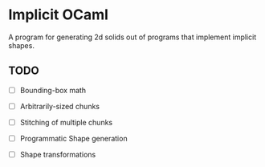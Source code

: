 # Implicit OCaml

A program for generating 2d solids out of programs that 
implement implicit shapes.


## TODO

- [ ] Bounding-box math
- [ ] Arbitrarily-sized chunks
- [ ] Stitching of multiple chunks
- [ ] Programmatic Shape generation
- [ ] Shape transformations



